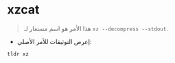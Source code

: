 # xzcat

> هذا الأمر هو اسم مستعار لـ `xz --decompress --stdout`.

- إعرض التوثيقات للأمر الأصلي:

`tldr xz`
